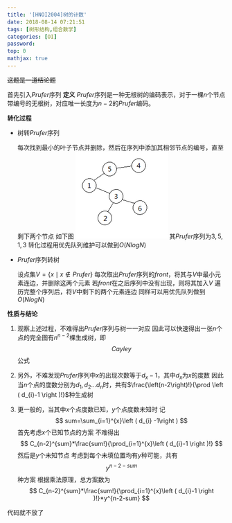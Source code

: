 ```yaml
---
title: '[HNOI2004]树的计数'
date: 2018-08-14 07:21:51
tags: [树形结构,组合数学]
categories: [OI]
password:
top: 0
mathjax: true
---
```

~~这题是一道结论题~~


首先引入$Prufer$序列
**定义**
$Prufer$序列是一种无根树的编码表示，对于一棵$n$个节点带编号的无根树，对应唯一长度为$n-2$的$Prufer$编码。

 **转化过程**
- 树转$Prufer$序列

  每次找到最小的叶子节点并删除，然后在序列中添加其相邻节点的编号，直至剩下两个节点
  如下图
  ![tree](HNOI2004-树的计数/tree.png)
  其$Prufer$序列为$3,5,1,3$
  转化过程用优先队列维护可以做到$O\left ( NlogN \right )$

- $Prufer$序列转树

  设点集$V=\left \{x\mid x\notin Prufer \right \}$
  每次取出$Prufer$序列的$front$，将其与$V$中最小元素连边，并删除这两个元素
  若$front$在之后序列中没有出现，则将其加入$V$
  遍历完整个序列后，将$V$中剩下的两个元素连边
  同样可以用优先队列做到$O\left ( NlogN \right )$
  
**性质与结论**  
1. 观察上述过程，不难得出$Prufer$序列与树一一对应
   因此可以快速得出一张$n$个点的完全图有$n^{n-2}$棵生成树，即$$Cayley$$公式 
   
2. 另外，不难发现$Prufer$序列中$x$的出现次数等于$d_{x}-1$，其中$d_{x}$为$x$的度数
   因此当$n$个点的度数分别为$d_{1},d_{2}\dots d_{n}$时，共有$\frac{\left(n-2\right)!}{\prod \left ( d_{i}-1 \right )!}$种生成树
   
3. 更一般的，当其中$x$个点度数已知，$y$个点度数未知时
   记
   $$
   sum=\sum_{i=1}^{x}\left ( d_{i} -1\right )
   $$
   首先考虑$x$个已知节点的方案
   不难得出
   $$
   C_{n-2}^{sum}*\frac{sum!}{\prod_{i=1}^{x}\left ( d_{i}-1 \right )!}
   $$
   然后是$y​$个未知节点
   考虑到每个未填位置均有$y$种可能，共有$$y^{n-2-sum}$$种方案
   根据乘法原理，总方案数为
   $$
   C_{n-2}^{sum}*\frac{sum!}{\prod_{i=1}^{x}\left ( d_{i}-1 \right )!}*y^{n-2-sum}
   $$
   
   
代码就不放了